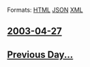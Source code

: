 
Formats: [HTML](2003/04/27/index.html)  [JSON](2003/04/27/index.json)  [XML](2003/04/27/index.xml)  

## [2003-04-27](/news/2003/04/27/index.md)

## [Previous Day...](/news/2003/04/26/index.md)

